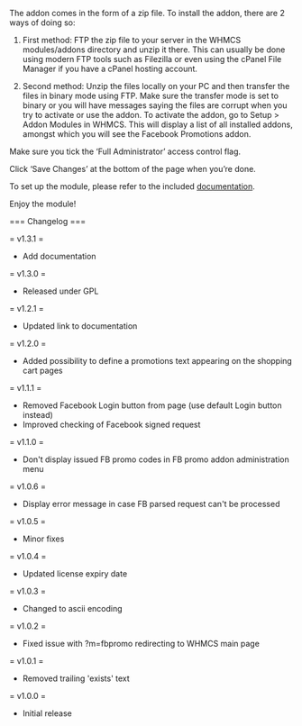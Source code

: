 The addon comes in the form of a zip file. To install the addon, there are 2 ways of doing so:

1) First method: FTP the zip file to your server in the WHMCS modules/addons directory and unzip it there. This can usually be done using modern FTP tools such as Filezilla or even using the cPanel File Manager if you have a cPanel hosting account.

2) Second method: Unzip the files locally on your PC and then transfer the files in binary mode using FTP. Make sure the transfer mode is set to binary or you will have messages saying the files are corrupt when you try to activate or use the addon.
To activate the addon, go to Setup > Addon Modules in WHMCS. This will display a list of all installed addons, amongst which you will see the Facebook Promotions addon.

Make sure you tick the ‘Full Administrator’ access control flag. 

Click ‘Save Changes’ at the bottom of the page when you’re done.

To set up the module, please refer to the included [documentation](Documentation.pdf).

Enjoy the module!

=== Changelog ===

= v1.3.1 =
* Add documentation

= v1.3.0 =
* Released under GPL

= v1.2.1 =
* Updated link to documentation

= v1.2.0 =
* Added possibility to define a promotions text appearing on the shopping cart pages

= v1.1.1 =
* Removed Facebook Login button from page (use default Login button instead)
* Improved checking of Facebook signed request

= v1.1.0 =
* Don't display issued FB promo codes in FB promo addon administration menu

= v1.0.6 =
* Display error message in case FB parsed request can't be processed

= v1.0.5 =
* Minor fixes

= v1.0.4 =
* Updated license expiry date

= v1.0.3 =
* Changed to ascii encoding

= v1.0.2 =
* Fixed issue with ?m=fbpromo redirecting to WHMCS main page

= v1.0.1 =
* Removed trailing 'exists' text

= v1.0.0 =
* Initial release
